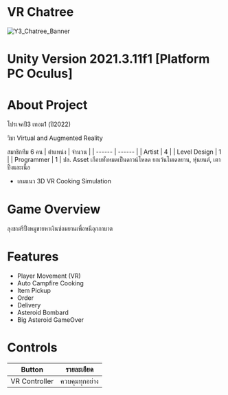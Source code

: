 # VR Chatree
![Y3_Chatree_Banner](https://user-images.githubusercontent.com/48912221/221420388-60823203-1809-410b-a807-53862da40885.png)

# Unity Version 2021.3.11f1 [Platform PC Oculus]
# About Project
โปรเจคปี3 เทอม1 (ปี2022)

วิชา Virtual and Augmented Reality

สมาชิกทีม 6 คน
| ตำแหน่ง | จำนวน |
| ------ | ------ |
| Artist | 4 |
| Level Design | 1 |
| Programmer | 1 |
ปล. Asset เกือบทั้งหมดเป็นดาวน์โหลด ยกเว้นโมเดลยาน, หุ่นยนต์, เตาปิ้งและเนื้อ
- เกมแนว 3D VR Cooking Simulation

# Game Overview
ลุงชาตรีปิ้งหมูขายหาเงินซ่อมยานเพื่อหนีอุกกาบาต

# Features
- Player Movement (VR)
- Auto Campfire Cooking
- Item Pickup
- Order
- Delivery
- Asteroid Bombard
- Big Asteroid GameOver

# Controls
| Button | รายละเอียด |
| ------ | ------ |
| VR Controller | ควบคุมทุกอย่าง |
